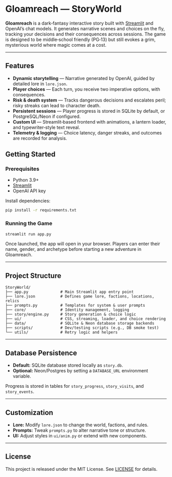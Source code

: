# Gloamreach — StoryWorld

**Gloamreach** is a dark‑fantasy interactive story built with [Streamlit](https://streamlit.io) and OpenAI’s chat models. It generates narrative scenes and choices on the fly, tracking your decisions and their consequences across sessions. The game is designed to be middle‑school friendly (PG‑13) but still evokes a grim, mysterious world where magic comes at a cost.

---

## Features

- **Dynamic storytelling** — Narrative generated by OpenAI, guided by detailed lore in `lore.json`.
- **Player choices** — Each turn, you receive two imperative options, with consequences.
- **Risk & death system** — Tracks dangerous decisions and escalates peril; risky streaks can lead to character death.
- **Persistent sessions** — Player progress is stored in SQLite by default, or PostgreSQL/Neon if configured.
- **Custom UI** — Streamlit‑based frontend with animations, a lantern loader, and typewriter‑style text reveal.
- **Telemetry & logging** — Choice latency, danger streaks, and outcomes are recorded for analysis.

## Getting Started

### Prerequisites

- Python 3.9+
- [Streamlit](https://streamlit.io/)
- OpenAI API key

Install dependencies:

```bash
pip install -r requirements.txt
```

### Running the Game

```bash
streamlit run app.py
```

Once launched, the app will open in your browser. Players can enter their name, gender, and archetype before starting a new adventure in Gloamreach.

---

## Project Structure

```
StoryWorld/
├── app.py              # Main Streamlit app entry point
├── lore.json           # Defines game lore, factions, locations, relics
├── prompts.py          # Templates for system & user prompts
├── core/               # Identity management, logging
├── story/engine.py     # Story generation & choice logic
├── ui/                 # CSS, streaming, loader, and choice rendering
├── data/               # SQLite & Neon database storage backends
├── scripts/            # Dev/testing scripts (e.g., DB smoke test)
└── utils/              # Retry logic and helpers
```

---

## Database Persistence

- **Default:** SQLite database stored locally as `story.db`.
- **Optional:** Neon/Postgres by setting a `DATABASE_URL` environment variable.

Progress is stored in tables for `story_progress`, `story_visits`, and `story_events`.

---

## Customization

- **Lore:** Modify `lore.json` to change the world, factions, and rules.
- **Prompts:** Tweak `prompts.py` to alter narrative tone or structure.
- **UI:** Adjust styles in `ui/anim.py` or extend with new components.

---

## License

This project is released under the MIT License. See [LICENSE](LICENSE) for details.

